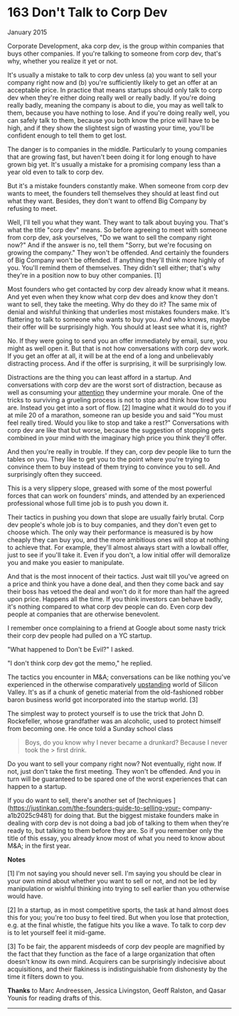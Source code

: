 # 163 Don't Talk to Corp Dev


  
 
  
 January 2015   
  
 Corporate Development, aka corp dev, is the group within companies that buys other companies. If you're talking to someone from corp dev, that's why, whether you realize it yet or not.   
  
 It's usually a mistake to talk to corp dev unless (a) you want to sell your company right now and (b) you're sufficiently likely to get an offer at an acceptable price. In practice that means startups should only talk to corp dev when they're either doing really well or really badly. If you're doing really badly, meaning the company is about to die, you may as well talk to them, because you have nothing to lose. And if you're doing really well, you can safely talk to them, because you both know the price will have to be high, and if they show the slightest sign of wasting your time, you'll be confident enough to tell them to get lost.   
  
 The danger is to companies in the middle. Particularly to young companies that are growing fast, but haven't been doing it for long enough to have grown big yet. It's usually a mistake for a promising company less than a year old even to talk to corp dev.   
  
 But it's a mistake founders constantly make. When someone from corp dev wants to meet, the founders tell themselves they should at least find out what they want. Besides, they don't want to offend Big Company by refusing to meet.   
  
 Well, I'll tell you what they want. They want to talk about buying you. That's what the title "corp dev" means. So before agreeing to meet with someone from corp dev, ask yourselves, "Do we want to sell the company right now?" And if the answer is no, tell them "Sorry, but we're focusing on growing the company." They won't be offended. And certainly the founders of Big Company won't be offended. If anything they'll think more highly of you. You'll remind them of themselves. They didn't sell either; that's why they're in a position now to buy other companies. [1]   
  
 Most founders who get contacted by corp dev already know what it means. And yet even when they know what corp dev does and know they don't want to sell, they take the meeting. Why do they do it? The same mix of denial and wishful thinking that underlies most mistakes founders make. It's flattering to talk to someone who wants to buy you. And who knows, maybe their offer will be surprisingly high. You should at least see what it is, right?   
  
 No. If they were going to send you an offer immediately by email, sure, you might as well open it. But that is not how conversations with corp dev work. If you get an offer at all, it will be at the end of a long and unbelievably distracting process. And if the offer is surprising, it will be surprisingly 
low.  
 
  
 Distractions are the thing you can least afford in a startup. And conversations with corp dev are the worst sort of distraction, because as well as consuming your [attention](top.html) they undermine your morale. One of the tricks to surviving a grueling process is not to stop and think how tired you are. Instead you get into a sort of flow. [2] Imagine what it would do to you if at mile 20 of a marathon, someone ran up beside you and said "You must feel really tired. Would you like to stop and take a rest?" Conversations with corp dev are like that but worse, because the suggestion of stopping gets combined in your mind with the imaginary high price you think they'll offer.   
  
 And then you're really in trouble. If they can, corp dev people like to turn the tables on you. They like to get you to the point where you're trying to convince them to buy instead of them trying to convince you to sell. And surprisingly often they succeed.   
  
 This is a very slippery slope, greased with some of the most powerful forces that can work on founders' minds, and attended by an experienced professional whose full time job is to push you down it.   
  
 Their tactics in pushing you down that slope are usually fairly brutal. Corp dev people's whole job is to buy companies, and they don't even get to choose which. The only way their performance is measured is by how cheaply they can buy you, and the more ambitious ones will stop at nothing to achieve that. For example, they'll almost always start with a lowball offer, just to see if you'll take it. Even if you don't, a low initial offer will demoralize you and make you easier to manipulate.   
  
 And that is the most innocent of their tactics. Just wait till you've agreed on a price and think you have a done deal, and then they come back and say their boss has vetoed the deal and won't do it for more than half the agreed upon price. Happens all the time. If you think investors can behave badly, it's nothing compared to what corp dev people can do. Even corp dev people at companies that are otherwise benevolent.   
  
 I remember once complaining to a friend at Google about some nasty trick their corp dev people had pulled on a YC startup.   
  
 "What happened to Don't be Evil?" I asked.   
  
 "I don't think corp dev got the memo," he replied.   
  
 The tactics you encounter in M&A; conversations can be like nothing you've experienced in the otherwise comparatively [upstanding](mean.html) world of Silicon Valley. It's as if a chunk of genetic material from the old-fashioned robber baron business world got incorporated into the startup world. [3]   
  
 The simplest way to protect yourself is to use the trick that John D. Rockefeller, whose grandfather was an alcoholic, used to protect himself from becoming one. He once told a Sunday school class   
  
 > Boys, do you know why I never became a drunkard? Because I never took the > first drink. 

 Do you want to sell your company right now? Not eventually, right now. If not, just don't take the first meeting. They won't be offended. And you in turn will be guaranteed to be spared one of the worst experiences that can happen to a startup.   
  
 If you do want to sell, there's another set of [techniques ](https://justinkan.com/the-founders-guide-to-selling-your- company-a1b2025c9481) for doing that. But the biggest mistake founders make in dealing with corp dev is not doing a bad job of talking to them when they're ready to, but talking to them before they are. So if you remember only the title of this essay, you already know most of what you need to know about M&A; in the first year.   
  
 
  
 
  
 
  
 
  
 
  
 
  
 
  
 
  
  **Notes**   
  
 [1] I'm not saying you should never sell. I'm saying you should be clear in your own mind about whether you want to sell or not, and not be led by manipulation or wishful thinking into trying to sell earlier than you otherwise would have.   
  
 [2] In a startup, as in most competitive sports, the task at hand almost does this for you; you're too busy to feel tired. But when you lose that protection, e.g. at the final whistle, the fatigue hits you like a wave. To talk to corp dev is to let yourself feel it mid-game.   
  
 [3] To be fair, the apparent misdeeds of corp dev people are magnified by the fact that they function as the face of a large organization that often doesn't know its own mind. Acquirers can be surprisingly indecisive about acquisitions, and their flakiness is indistinguishable from dishonesty by the time it filters down to you.   
  
  **Thanks** to Marc Andreessen, Jessica Livingston, Geoff Ralston, and Qasar Younis for reading drafts of this.   
  
 
  
 
  
 
  
 

 
* * *
 

 


